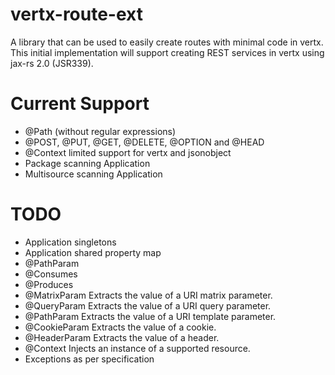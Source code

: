 vertx-route-ext
===============

A library that can be used to easily create routes with minimal code in vertx. This initial implementation will support creating REST services in vertx using jax-rs 2.0 (JSR339).

Current Support
===============
- @Path (without regular expressions)
- @POST, @PUT, @GET, @DELETE, @OPTION and @HEAD
- @Context limited support for vertx and jsonobject
- Package scanning Application
- Multisource scanning Application

TODO
====
- Application singletons
- Application shared property map
- @PathParam
- @Consumes
- @Produces
- @MatrixParam Extracts the value of a URI matrix parameter.
- @QueryParam Extracts the value of a URI query parameter.
- @PathParam Extracts the value of a URI template parameter.
- @CookieParam Extracts the value of a cookie.
- @HeaderParam Extracts the value of a header.
- @Context Injects an instance of a supported resource.
- Exceptions as per specification

